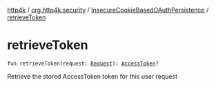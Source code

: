 [http4k](../../index.md) / [org.http4k.security](../index.md) / [InsecureCookieBasedOAuthPersistence](index.md) / [retrieveToken](./retrieve-token.md)

# retrieveToken

`fun retrieveToken(request: `[`Request`](../../org.http4k.core/-request/index.md)`): `[`AccessToken`](../-access-token/index.md)`?`

Retrieve the stored AccessToken token for this user request

